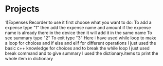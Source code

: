 # Projects
1)Expenses Recorder
to use it first choose what you want to do:
To add a expense type "1"
then add the expense name and amount
if the expense name is already there in the device then it will add it in the same name
To see summary type "2"
To exit type "3"
Here i have used while loop to make a loop for choices 
and if else and elif for different operations
I just used the basic c++ knowledge for choices and to break the while loop I just used break command
and to give summary I used the dictionary.items to print the whole item in dictionary 

